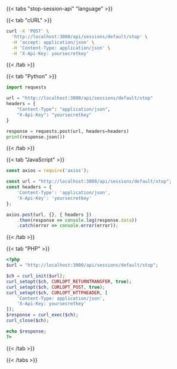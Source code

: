 <div></div>

{{< tabs "stop-session-api" "language" >}}

{{< tab "cURL" >}}
```sh
curl -X 'POST' \
  'http://localhost:3000/api/sessions/default/stop' \
  -H 'accept: application/json' \
  -H 'Content-Type: application/json' \
  -H 'X-Api-Key: yoursecretkey'
```
{{< /tab >}}

{{< tab "Python" >}}
```python
import requests

url = "http://localhost:3000/api/sessions/default/stop"
headers = {
    "Content-Type": "application/json",
    "X-Api-Key": "yoursecretkey"
}

response = requests.post(url, headers=headers)
print(response.json())
```
{{< /tab >}}

{{< tab "JavaScript" >}}
```javascript
const axios = require('axios');

const url = "http://localhost:3000/api/sessions/default/stop";
const headers = {
    'Content-Type': 'application/json',
    'X-Api-Key': 'yoursecretkey'
};

axios.post(url, {}, { headers })
    .then(response => console.log(response.data))
    .catch(error => console.error(error));
```
{{< /tab >}}

{{< tab "PHP" >}}
```php
<?php
$url = "http://localhost:3000/api/sessions/default/stop";

$ch = curl_init($url);
curl_setopt($ch, CURLOPT_RETURNTRANSFER, true);
curl_setopt($ch, CURLOPT_POST, true);
curl_setopt($ch, CURLOPT_HTTPHEADER, [
    'Content-Type: application/json',
    'X-Api-Key: yoursecretkey'
]);
$response = curl_exec($ch);
curl_close($ch);

echo $response;
?>
```
{{< /tab >}}

{{< /tabs >}}
